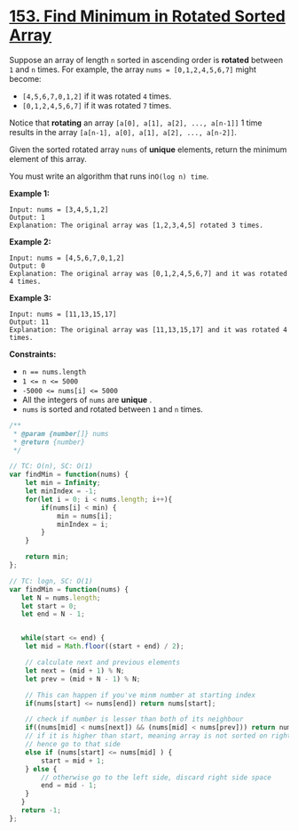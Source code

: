 # [153. Find Minimum in Rotated Sorted Array](https://leetcode.com/problems/find-minimum-in-rotated-sorted-array/description/)

Suppose an array of length `n` sorted in ascending order is **rotated**  between `1` and `n` times. For example, the array `nums = [0,1,2,4,5,6,7]` might become:

- `[4,5,6,7,0,1,2]` if it was rotated `4` times.
- `[0,1,2,4,5,6,7]` if it was rotated `7` times.

Notice that **rotating**  an array `[a[0], a[1], a[2], ..., a[n-1]]` 1 time results in the array `[a[n-1], a[0], a[1], a[2], ..., a[n-2]]`.

Given the sorted rotated array `nums` of **unique**  elements, return the minimum element of this array.

You must write an algorithm that runs in`O(log n) time`.

**Example 1:**

```
Input: nums = [3,4,5,1,2]
Output: 1
Explanation: The original array was [1,2,3,4,5] rotated 3 times.
```

**Example 2:**

```
Input: nums = [4,5,6,7,0,1,2]
Output: 0
Explanation: The original array was [0,1,2,4,5,6,7] and it was rotated 4 times.
```

**Example 3:**

```
Input: nums = [11,13,15,17]
Output: 11
Explanation: The original array was [11,13,15,17] and it was rotated 4 times.
```

**Constraints:**

- `n == nums.length`
- `1 <= n <= 5000`
- `-5000 <= nums[i] <= 5000`
- All the integers of `nums` are **unique** .
- `nums` is sorted and rotated between `1` and `n` times.


```js
/**
 * @param {number[]} nums
 * @return {number}
 */

// TC: O(n), SC: O(1)
var findMin = function(nums) {
    let min = Infinity;
    let minIndex = -1;
    for(let i = 0; i < nums.length; i++){
        if(nums[i] < min) {
            min = nums[i];
            minIndex = i;
        }
    }

    return min;
};
```


```js
// TC: logn, SC: O(1)
var findMin = function(nums) {
   let N = nums.length;
   let start = 0;
   let end = N - 1;


   while(start <= end) {
    let mid = Math.floor((start + end) / 2);

    // calculate next and previous elements
    let next = (mid + 1) % N;
    let prev = (mid + N - 1) % N;

    // This can happen if you've minm number at starting index
    if(nums[start] <= nums[end]) return nums[start];

    // check if number is lesser than both of its neighbour
    if((nums[mid] < nums[next]) && (nums[mid] < nums[prev])) return nums[mid];
    // if it is higher than start, meaning array is not sorted on right side
    // hence go to that side
    else if (nums[start] <= nums[mid] ) {
        start = mid + 1;
    } else {
        // otherwise go to the left side, discard right side space
        end = mid - 1;
    }
   }
   return -1;
};
```
